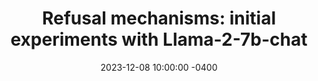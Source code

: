 ---
layout: post
title:  "Refusal mechanisms: initial experiments with Llama-2-7b-chat"
date:   2023-12-08 10:00:00 -0400
external_url: https://www.lesswrong.com/posts/pYcEhoAoPfHhgJ8YC/refusal-mechanisms-initial-experiments-with-llama-2-7b-chat
external_site: LessWrong
external_site_logo_path: /images/misc/lesswrong.svg
---